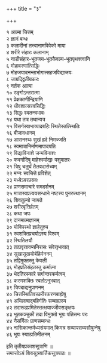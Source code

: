 +++
title = "३"

+++
  
१ आत्मा चित्तम्  
२ ज्ञानं बन्धः  
३ कलादीनां तत्त्वानामविवेको माया  
४ शरीरे संहारः कलानाम्  
५ नाडीसंहार-भूतजय-भूतकैवल्य-भूतपृथक्त्वानि  
६ मोहावरणात्सिद्धिः  
७ मोहजयादनन्ताभोगात्सहजविद्याजयः  
८ जाग्रद्द्वितीयकरः  
९ नर्तक आत्मा  
१० रङ्गोऽन्तरात्मा  
११ प्रेक्षकाणीन्द्रियाणि  
१२ धीवशात्सत्त्वसिद्धिः  
१३ सिद्धः स्वतन्त्रभावः  
१४ यथा तत्र तथान्यत्र  
१५ विसर्गस्वाभाव्यादबहिः स्थितेस्तत्स्थितिः  
१६ बीजावधानम्  
१७ आसनस्थः सुखं ह्रदे निमज्जति  
१८ स्वमात्रानिर्माणमापादयति  
१९ विद्याविनाशे जन्मविनाशः  
२० कवर्गादिषु माहेश्वर्याद्याः पशुमातरः  
२१ त्रिषु चतुर्थं तैलवदासेच्यम्  
२२ मग्नः स्वचित्ते प्रविशेत्  
२३ मध्येऽवरप्रसवः  
२४ प्राणसमाचारे समदर्शनम्  
२५ मात्रास्वप्रत्ययसन्धाने नष्टस्य पुनरुत्थानम्  
२६ शिवतुल्यो जायते  
२७ शरीरवृत्तिर्व्रतम्  
२८ कथा जपः  
२९ दानमात्मज्ञानम्  
३० योविपस्थो ज्ञाहेतुश्च  
३१ स्वशक्तिप्रचयोऽस्य विश्वम्  
३२ स्थितिलयौ  
३३ तत्प्रवृत्तावप्यनिरासः संवेत्तृभावात्  
३४ सुखासुखयोर्बहिर्मननम्  
३५ तद्विमुक्तस्तु केवली  
३६ मोहप्रतिसंहतस्तु कर्मात्मा  
३७ भेदतिरस्कारे सर्गान्तरकर्मत्वम्  
३८ करणशक्तिः स्वतोऽनुभवात्  
३९ त्रिपदाद्यनुप्राणनम्  
४० चित्तस्थितिवच्छरीरकरणबाह्येषु  
४१ अभिलाषाद्बहिर्गतिः सम्बाह्यस्य  
४२ तदारूढप्रमितेस्तत्क्षयाज्जीवसङ्क्षयः  
४३ भूतकञ्चुकी तदा विमुक्तो भूयः पतिसमः परः  
४४ नैसर्गिकः प्राणसम्बन्धः  
४५ नासिकान्तर्मध्यसंयमात् किमत्र सव्यापसव्यसौषुम्नेषु  
४६ भूयः स्यात्प्रतिमीलनम्  
  
इति तृतीयप्रकाशसूत्राणि ॥  
समाप्तोऽयं शिवसूत्रवार्तिकसूत्रपाठः ॥  
  
  